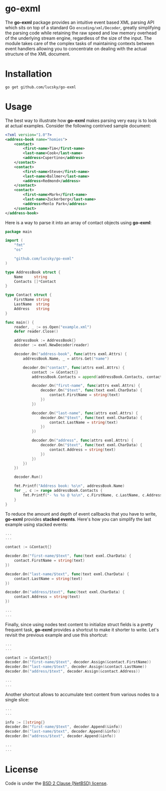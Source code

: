# go-exml

The **go-exml** package provides an intuitive event based XML parsing API which sits on top of a standard Go ```encoding/xml/Decoder```, greatly simplifying the parsing code while retaining the raw speed and low memory overhead of the underlying stream engine, regardless of the size of the input. The module takes care of the complex tasks of maintaining contexts between event handlers allowing you to concentrate on dealing with the actual structure of the XML document.

# Installation

```go get github.com/lucsky/go-exml```

# Usage

The best way to illustrate how **go-exml** makes parsing very easy is to look at actual examples. Consider the following contrived sample document:

```xml
<?xml version="1.0"?>
<address-book name="homies">
    <contact>
        <first-name>Tim</first-name>
        <last-name>Cook</last-name>
        <address>Cupertino</address>
    </contact>
    <contact>
        <first-name>Steve</first-name>
        <last-name>Ballmer</last-name>
        <address>Redmond</address>
    </contact>
    <contact>
        <first-name>Mark</first-name>
        <last-name>Zuckerberg</last-name>
        <address>Menlo Park</address>
    </contact>
</address-book>
```

Here is a way to parse it into an array of contact objects using **go-exml**:

```go
package main

import (
    "fmt"
    "os"

    "github.com/lucsky/go-exml"
)

type AddressBook struct {
    Name     string
    Contacts []*Contact
}

type Contact struct {
    FirstName string
    LastName  string
    Address   string
}

func main() {
    reader, _ := os.Open("example.xml")
    defer reader.Close()

    addressBook := AddressBook{}
    decoder := exml.NewDecoder(reader)

    decoder.On("address-book", func(attrs exml.Attrs) {
        addressBook.Name, _ = attrs.Get("name")

        decoder.On("contact", func(attrs exml.Attrs) {
            contact := &Contact{}
            addressBook.Contacts = append(addressBook.Contacts, contact)

            decoder.On("first-name", func(attrs exml.Attrs) {
                decoder.On("$text", func(text exml.CharData) {
                    contact.FirstName = string(text)
                })
            })

            decoder.On("last-name", func(attrs exml.Attrs) {
                decoder.On("$text", func(text exml.CharData) {
                    contact.LastName = string(text)
                })
            })

            decoder.On("address", func(attrs exml.Attrs) {
                decoder.On("$text", func(text exml.CharData) {
                    contact.Address = string(text)
                })
            })
        })
    })

    decoder.Run()

    fmt.Printf("Address book: %s\n", addressBook.Name)
    for _, c := range addressBook.Contacts {
        fmt.Printf("- %s %s @ %s\n", c.FirstName, c.LastName, c.Address)
    }
}
```

To reduce the amount and depth of event callbacks that you have to write, **go-exml** provides **stacked events**. Here's how you can simplify the last example using stacked events:

```go
...
...

contact := &Contact{}

decoder.On("first-name/$text", func(text exml.CharData) {
    contact.FirstName = string(text)
})

decoder.On("last-name/$text", func(text exml.CharData) {
    contact.LastName = string(text)
})

decoder.On("address/$text", func(text exml.CharData) {
    contact.Address = string(text)
})

...
...
```

Finally, since using nodes text content to initialize struct fields is a pretty frequent task, **go-exml** provides a shortcut to make it shorter to write. Let's revisit the previous example and use this shortcut:

```go
...
...

contact := &Contact{}
decoder.On("first-name/$text", decoder.Assign(&contact.FirstName))
decoder.On("last-name/$text", decoder.Assign(&contact.LastName))
decoder.On("address/$text", decoder.Assign(&contact.Address))

...
...
```

Another shortcut allows to accumulate text content from various nodes to a single slice:

```go
...
...

info := []string{}
decoder.On("first-name/$text", decoder.Append(&info))
decoder.On("last-name/$text", decoder.Append(&info))
decoder.On("address/$text", decoder.Append(&info))

...
...
```

# License

Code is under the [BSD 2 Clause (NetBSD) license][license].

[license]:https://github.com/lucsky/go-exml/tree/master/LICENSE
